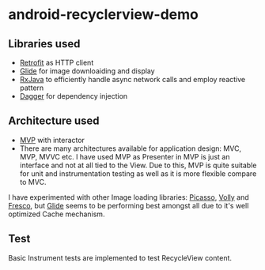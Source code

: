 # android-recyclerview-demo

## Libraries used
  - [Retrofit](https://square.github.io/retrofit/) as HTTP client
  - [Glide](https://github.com/bumptech/glide) for image downloaiding and display
  - [RxJava](https://github.com/ReactiveX/RxJava) to efficiently handle async network calls and employ reactive pattern
  - [Dagger](https://google.github.io/dagger/) for dependency injection
 
## Architecture used
  - [MVP](https://en.wikipedia.org/wiki/Model%E2%80%93view%E2%80%93presenter) with interactor
  - There are many architectures available for application design: MVC, MVP, MVVC etc. I have used MVP as Presenter in MVP is 
    just an interface and not at all tied to the View. Due to this, MVP is quite suitable for unit and instrumentation testing 
    as well as it is more flexible compare to MVC.

I have experimented with other Image loading libraries: [Picasso](http://square.github.io/picasso/), [Volly](https://github.com/google/volley) and [Fresco](https://github.com/facebook/fresco), but [Glide](https://github.com/bumptech/glide) seems to be performing best amongst all due to it's well optimized Cache mechanism.

## Test
Basic Instrument tests are implemented to test RecycleView content.
